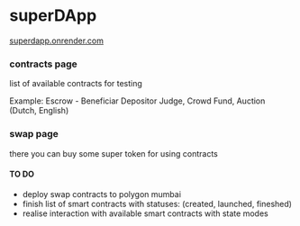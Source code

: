 # superDApp

[superdapp.onrender.com](https://superdapp.onrender.com/)

### contracts page

list of available contracts for testing

Example: Escrow - Beneficiar Depositor Judge, Crowd Fund, Auction (Dutch, English)

### swap page

there you can buy some super token for using contracts

#### TO DO

- deploy swap contracts to polygon mumbai
- finish list of smart contracts with statuses: (created, launched, fineshed)
- realise interaction with available smart contracts with state modes
